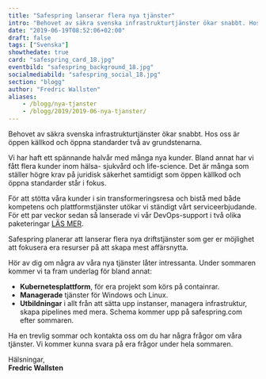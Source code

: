 ```yaml
---
title: "Safespring lanserar flera nya tjänster"
intro: "Behovet av säkra svenska infrastrukturtjänster ökar snabbt. Hos oss är öppen källkod och öppna standarder två av grundstenarna."
date: "2019-06-19T08:52:06+02:00"
draft: false
tags: ["Svenska"]
showthedate: true
card: "safespring_card_18.jpg"
eventbild: "safespring_background_18.jpg"
socialmediabild: "safespring_social_18.jpg"
section: "blogg"
author: "Fredric Wallsten"
aliases:
    - /blogg/nya-tjanster
    - /blogg/2019/2019-06-nya-tjanster/
---
```


<div class="ingress"><p>Behovet av säkra svenska infrastrukturtjänster ökar snabbt. Hos oss är öppen källkod och öppna standarder två av grundstenarna.</p></div>


Vi har haft ett spännande halvår med många nya kunder. Bland annat har vi fått flera kunder inom hälsa- sjukvård och life-science. Det är många som ställer högre krav på juridisk säkerhet samtidigt som öppen källkod och öppna standarder står i fokus.

För att stötta våra kunder i sin transformeringsresa och bistå med både kompetens och plattformstjänster utökar vi ständigt vårt serviceerbjudande. För ett par veckor sedan så lanserade vi vår DevOps-support i två olika paketeringar <a href="/devops/" id="text-button">LÄS MER</a>.

Safespring planerar att lanserar flera nya driftstjänster som ger er möjlighet att fokusera era resurser på att skapa mest affärsnytta.

Hör av dig om några av våra nya tjänster låter intressanta. Under sommaren kommer vi ta fram underlag för bland annat:

- **Kubernetesplattform**, för era projekt som körs på containrar.
- **Managerade** tjänster för Windows och Linux.
- **Utbildningar** i allt från att sätta upp instanser, managera infrastruktur, skapa pipelines med mera. Schema kommer upp på safespring.com efter sommaren.


Ha en trevlig sommar och kontakta oss om du har några frågor om våra tjänster. Vi kommer kunna svara på era frågor under hela sommaren.


Hälsningar,<br>
**Fredric Wallsten**
